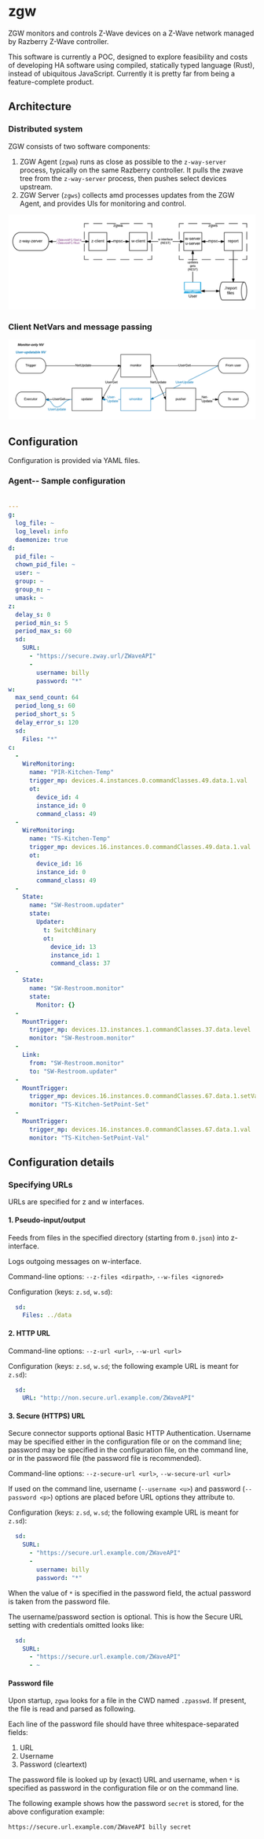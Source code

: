 # zgw

ZGW monitors and controls Z-Wave devices on a Z-Wave network managed by Razberry Z-Wave controller.

This software is currently a POC, designed to explore feasibility and costs of developing HA software using compiled, statically 
typed language (Rust), instead of ubiquitous JavaScript. Currently it is pretty far from being a feature-complete product.

## Architecture

### Distributed system

ZGW consists of two software components:

1. ZGW Agent (`zgwa`) runs as close as possible to the `z-way-server` process, typically on the same Razberry 
controller. It pulls the zwave tree from the `z-way-server` process, then pushes select devices upstream.
2. ZGW Server (`zgws`) collects amd processes updates from the ZGW Agent, and provides UIs for monitoring 
and control.

![component-architecture-diagram](doc/components.png)

### Client NetVars and message passing

![nv-binding-diagram](doc/nv.png)

## Configuration

Configuration is provided via YAML files.

### Agent-- Sample configuration

```yaml

---
g: 
  log_file: ~
  log_level: info
  daemonize: true
d: 
  pid_file: ~
  chown_pid_file: ~
  user: ~
  group: ~
  group_n: ~
  umask: ~
z: 
  delay_s: 0
  period_min_s: 5
  period_max_s: 60
  sd: 
    SURL: 
      - "https://secure.zway.url/ZWaveAPI"
      - 
        username: billy
        password: "*"
w: 
  max_send_count: 64
  period_long_s: 60
  period_short_s: 5
  delay_error_s: 120
  sd: 
    Files: "*"
c: 
  - 
    WireMonitoring: 
      name: "PIR-Kitchen-Temp"
      trigger_mp: devices.4.instances.0.commandClasses.49.data.1.val
      ot: 
        device_id: 4
        instance_id: 0
        command_class: 49
  - 
    WireMonitoring: 
      name: "TS-Kitchen-Temp"
      trigger_mp: devices.16.instances.0.commandClasses.49.data.1.val
      ot: 
        device_id: 16
        instance_id: 0
        command_class: 49
  - 
    State: 
      name: "SW-Restroom.updater"
      state: 
        Updater: 
          t: SwitchBinary
          ot: 
            device_id: 13
            instance_id: 1
            command_class: 37
  - 
    State: 
      name: "SW-Restroom.monitor"
      state: 
        Monitor: {}
  - 
    MountTrigger: 
      trigger_mp: devices.13.instances.1.commandClasses.37.data.level
      monitor: "SW-Restroom.monitor"
  - 
    Link: 
      from: "SW-Restroom.monitor"
      to: "SW-Restroom.updater"
  - 
    MountTrigger: 
      trigger_mp: devices.16.instances.0.commandClasses.67.data.1.setVal
      monitor: "TS-Kitchen-SetPoint-Set"
  - 
    MountTrigger: 
      trigger_mp: devices.16.instances.0.commandClasses.67.data.1.val
      monitor: "TS-Kitchen-SetPoint-Val"
```

## Configuration details

### Specifying URLs

URLs are specified for z and w interfaces.

#### 1. Pseudo-input/output

Feeds from files in the specified directory (starting from `0.json`) into z-interface.

Logs outgoing messages on w-interface.

Command-line options: `--z-files <dirpath>`, `--w-files <ignored>`

Configuration (keys: `z.sd`, `w.sd`):
```yaml
  sd: 
    Files: ../data
```

#### 2. HTTP URL

Command-line options: `--z-url <url>`, `--w-url <url>`

Configuration (keys: `z.sd`, `w.sd`; the following example URL is meant for `z.sd`):
```yaml
  sd: 
    URL: "http://non.secure.url.example.com/ZWaveAPI"
```

#### 3. Secure (HTTPS) URL

Secure connector supports optional Basic HTTP Authentication. Username may be specified either in the configuration file or on the command line; password may be specified in the configuration file, on the command line, or in the password file (the password file is recommended). 

Command-line options: `--z-secure-url <url>`, `--w-secure-url <url>`

If used on the command line, username (`--username <u>`) and password (`--password <p>`) options are placed before URL options they attribute to.

Configuration (keys: `z.sd`, `w.sd`; the following example URL is meant for `z.sd`):
```yaml
  sd: 
    SURL: 
      - "https://secure.url.example.com/ZWaveAPI"
      - 
        username: billy
        password: "*"
```
When the value of `*` is specified in the password field, the actual password is taken from the password file.

The username/password section is optional. This is how the Secure URL setting with credentials omitted looks like:

```yaml
  sd: 
    SURL: 
      - "https://secure.url.example.com/ZWaveAPI"
      - ~
```

#### Password file

Upon startup, `zgwa` looks for a file in the CWD named `.zpasswd`. If present, the file is read and parsed as following.

Each line of the password file should have three whitespace-separated fields:

1. URL
2. Username
3. Password (cleartext)

The password file is looked up by (exact) URL and username, when `*` is specified as password in the configuration file or on the command line.

The following example shows how the password `secret` is stored, for the above configuration example:

```text
https://secure.url.example.com/ZWaveAPI billy secret
```
